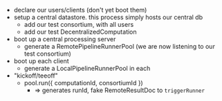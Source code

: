 - declare our users/clients (don't yet boot them)
- setup a central datastore. this process simply hosts our central db
    - add our test consortium, with all users
    - add our test DecentralizedComputation
- boot up a central processing server
    - generate a RemotePipelineRunnerPool (we are now listening to our test consortium)
- boot up each client
    - generate a LocalPipelineRunnerPool in each
- "kickoff/teeoff"
    - pool.run({ computationId, consortiumId })
      - => generates runId, fake RemoteResultDoc to `triggerRunner`

